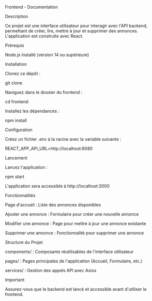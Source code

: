 
Frontend - Documentation

Description

Ce projet est une interface utilisateur pour interagir avec l'API backend, permettant de créer, lire, mettre à jour et supprimer des annonces. L'application est construite avec React.

Prérequis

Node.js installé (version 14 ou supérieure)

Installation

Clonez ce dépôt :

git clone <url-du-repo-frontend>

Naviguez dans le dossier du frontend :

cd frontend

Installez les dépendances :

npm install

Configuration

Créez un fichier .env à la racine avec la variable suivante :

REACT_APP_API_URL=http://localhost:8080

Lancement

Lancez l'application :

npm start

L'application sera accessible à http://localhost:3000

Fonctionnalités

Page d'accueil : Liste des annonces disponibles

Ajouter une annonce : Formulaire pour créer une nouvelle annonce

Modifier une annonce : Page pour mettre à jour une annonce existante

Supprimer une annonce : Fonctionnalité pour supprimer une annonce

Structure du Projet

components/ : Composants réutilisables de l'interface utilisateur

pages/ : Pages principales de l'application (Accueil, Formulaire, etc.)

services/ : Gestion des appels API avec Axios

Important

Assurez-vous que le backend est lancé et accessible avant d'utiliser le frontend.

